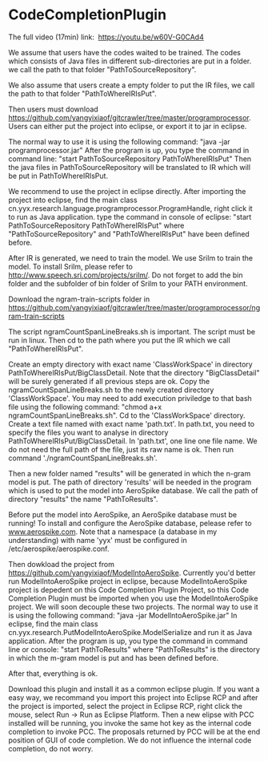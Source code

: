 # CodeCompletionPlugin

The full video (17min) link:  https://youtu.be/w60V-G0CAd4

We assume that users have the codes waited to be trained. The codes which consists of Java files in different sub-directories are put in a folder. we call the path to that folder  "PathToSourceRepository".

We also assume that users create a empty folder to put the IR files, we call the path to that folder "PathToWhereIRIsPut".

Then users must download https://github.com/yangyixiaof/gitcrawler/tree/master/programprocessor. Users can either put the project into eclipse, or export it to jar in eclipse.

The normal way to use it is using the following command:
"java -jar programprocessor.jar"
After the program is up, you type the command in command line:
"start PathToSourceRepository PathToWhereIRIsPut"
Then the java files in PathToSourceRepository will be translated to IR which will be put in PathToWhereIRIsPut.

We recommend to use the project in eclipse directly. After importing the project into eclipse, find the main class cn.yyx.research.language.programprocessor.ProgramHandle, right click it to run as Java application.
type the command in console of eclipse:
"start PathToSourceRepository PathToWhereIRIsPut"
where "PathToSourceRepository" and "PathToWhereIRIsPut" have been defined before.

After IR is generated, we need to train the model. We use Srilm to train the model. To install Srilm, please refer to http://www.speech.sri.com/projects/srilm/. Do not forget to add the bin folder and the subfolder of bin folder of Srilm to your PATH environment.

Download the ngram-train-scripts folder in https://github.com/yangyixiaof/gitcrawler/tree/master/programprocessor/ngram-train-scripts

The script ngramCountSpanLineBreaks.sh is important. The script must be run in linux. Then cd to the path where you put the IR which we call "PathToWhereIRIsPut".

Create an empty directory with exact name 'ClassWorkSpace' in directory PathToWhereIRIsPut/BigClassDetail. Note that the directory "BigClassDetail" will be surely generated if all previous steps are ok. Copy the ngramCountSpanLineBreaks.sh to the newly created directory 'ClassWorkSpace'. You may need to add execution priviledge to that bash file using the following command: "chmod a+x ngramCountSpanLineBreaks.sh". Cd to the 'ClassWorkSpace' directory. Create a text file named with exact name 'path.txt'. In path.txt, you need to specify the files you want to analyse in directory PathToWhereIRIsPut/BigClassDetail. In 'path.txt', one line one file name. We do not need the full path of the file, just its raw name is ok. Then run command './ngramCountSpanLineBreaks.sh'.

Then a new folder named "results" will be generated in which the n-gram model is put. The path of directory 'results' will be needed in the program which is used to put the model into AeroSpike database. We call the path of directory "results" the name "PathToResults".

Before put the model into AeroSpike, an AeroSpike database must be running! To install and configure the AeroSpike database, pelease refer to www.aerospike.com. Note that a namespace (a database in my understanding) with name 'yyx' must be configured in /etc/aerospike/aerospike.conf.

Then dowkload the project from https://github.com/yangyixiaof/ModelIntoAeroSpike.
Currently you'd better run ModelIntoAeroSpike project in eclipse, because ModelIntoAeroSpike project is depedent on this Code Completion Plugin Project, so this Code Completion Plugin must be imported when you use the ModelIntoAeroSpike project. We will soon decouple these two projects. The normal way to use it is using the following command:
"java -jar ModelIntoAeroSpike.jar"
In eclipse, find the main class cn.yyx.research.PutModelIntoAeroSpike.ModelSerialize and run it as Java application.
After the program is up, you type the command in command line or console:
"start PathToResults"
where "PathToResults" is the directory in which the m-gram model is put and has been defined before.

After that, everything is ok.

Download this plugin and install it as a common eclipse plugin. If you want a easy way, we recommand you import this project into Eclipse RCP and after the project is imported, select the project in Eclipse RCP, right click the mouse, select Run -> Run as Eclipse Platform. Then a new elipse with PCC installed will be running, you invoke the same hot key as the internal code completion to invoke PCC. The proposals returned by PCC will be at the end position of GUI of code completion. We do not influence the internal code completion, do not worry.

